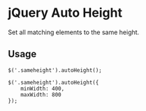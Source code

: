 jQuery Auto Height
=====================

Set all matching elements to the same height.

## Usage
```
$('.sameheight').autoHeight();
```
```
$('.sameheight').autoHeight({
    minWidth: 400,
    maxWidth: 800
});
```
